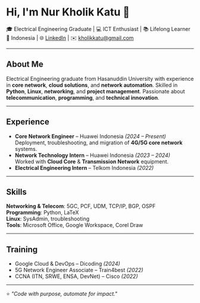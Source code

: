# Hi, I'm Nur Kholik Katu 👋

🎓 Electrical Engineering Graduate | 💻 ICT Enthusiast | 📚 Lifelong Learner  
📍 Indonesia | 🌐 [LinkedIn](https://linkedin.com/in/nurkholikkatu) | ✉️ kholikkatu@gmail.com  

---

## About Me
Electrical Engineering graduate from Hasanuddin University with experience in **core network**, **cloud solutions**, and **network automation**. Skilled in **Python**, **Linux**, **networking**, and **project management**. Passionate about **telecommunication**, **programming**, and **technical innovation**.

---

## Experience
- **Core Network Engineer** – Huawei Indonesia *(2024 – Present)*  
  Deployment, troubleshooting, and migration of **4G/5G core network** systems.  
- **Network Technology Intern** – Huawei Indonesia *(2023 – 2024)*  
  Worked with **Cloud Core** & **Transmission Network** equipment.  
- **Electrical Engineering Intern** – Telkom Indonesia *(2022)*  

---

## Skills
**Networking & Telecom**: 5GC, PCF, UDM, TCP/IP, BGP, OSPF  
**Programming**: Python, LaTeX  
**Linux**: SysAdmin, troubleshooting  
**Tools**: Microsoft Office, Google Workspace, Corel Draw  

---

## Training
- Google Cloud & DevOps – Dicoding *(2024)*  
- 5G Network Engineer Associate – Train4best *(2022)*  
- CCNA (ITN, SRWE, ENSA, DevNet) – Cisco *(2022)*  

---

⭐ *"Code with purpose, automate for impact."*

